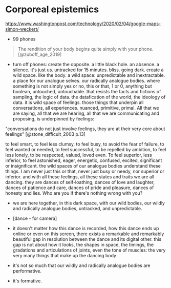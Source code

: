 # Corporeal epistemics

<https://www.washingtonpost.com/technology/2020/02/04/google-maps-simon-weckert/>

- 99 phones

>The rendition of your body begins quite simply with your phone. [@zuboff_age_2019]

- turn off phones: create the opposite. a little black hole. an absence. a silence. it's just us. untracked for 15 minutes. bliss. going dark. create a wild space. like the body. a wild space: unpredictable and inextractable. a place for our analogue selves. our radically analogue bodies. where something is not simply yes or no, this or that, 1 or 0, anything but boolean, untouched, untouchable. that resists the facts and fictions of sampling, the logic of data. the datafication of the world, the ideology of data.  it is wild space of feelings. those things that underpin all conversations, all experiences. nuanced, primitive, primal. All that we are saying, all that we are hearing, all that we are communicating and proposing, is underpinned by feelings: 

"conversations do not just involve feelings, they are at their very core about feelings" [@stone_difficult_2003 p.13]

to feel smart, to feel less clumsy, to feel busy, to avoid the fear of failure, to feel wanted or needed, to feel successful, to be repelled by ambition, to feel less lonely, to be respected, valued, loved even. To feel superior, less inferior, to feel astonished, eager, energetic, confused, excited, significant or insignificant. the wild spaces of our analogue bodies understand these things. I am never just this or that, never just busy or needy, nor superior or inferior. and with all these feelings, all these states and traits we are all dancing. they are dances of self-loathing, dances of love and laughter, dances of patience and care, dances of pride and pleasure, dances of honesty and lies. Who are you if there's nothing wrong with you? 

- we are here together, in this dark space, with our wild bodies, our wildly and radically analogue bodies, untracked, and unpredictable. 
- [dance - for camera] 

- it doesn't matter how this dance is recorded, how this dance ends up online or even on this screen, there exists a remarkable and remarkably beautiful gap in resolution between the dance and its digital other. this gap is not about how it looks, the shapes in space, the timings, the gradations and articulations of joints, even the tone of muscles: the very very many things that make up the dancing body
- it's not so much that our wildly and radically analogue bodies are performative. 
- it's formative.


